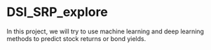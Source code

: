 # DSI_SRP_explore
In this project, we will try to use machine learning and deep learning methods to predict stock returns or bond yields. 
